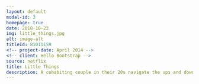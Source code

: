 ```yaml
---
layout: default
modal-id: 3
homepage: true
date: 2018-10-22
img: little_things.jpg
alt: image-alt
titleId: 81011159
<!-- project-date: April 2014 -->
<!-- client: Hello Bootstrap -->
source: netflix
title: Little Things
description: A cohabiting couple in their 20s navigate the ups and downs of work, modern-day relationships and finding themselves in contemporary Mumbai. Starring - Dhruv Sehgal, Mithila Palkar
---
```

